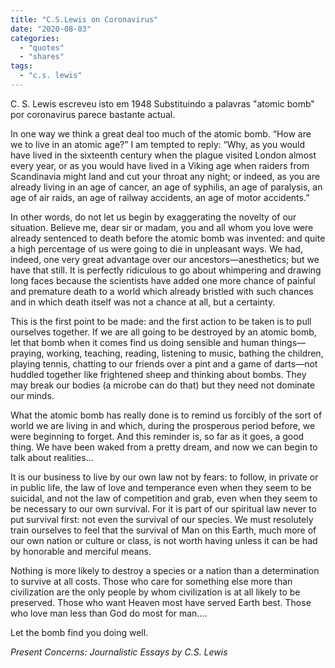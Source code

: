 ```yaml
---
title: "C.S.Lewis on Coronavirus"
date: "2020-08-03"
categories:
  - "quotes"
  - "shares"
tags:
  - "c.s. lewis"
---
```


C. S. Lewis escreveu isto em 1948
Substituindo a palavras "atomic bomb" por coronavirus parece bastante actual.

In one way we think a great deal too much of the atomic bomb. “How are we to live in an atomic age?” I am tempted to reply: “Why, as you would have lived in the sixteenth century when the plague visited London almost every year, or as you would have lived in a Viking age when raiders from Scandinavia might land and cut your throat any night; or indeed, as you are already living in an age of cancer, an age of syphilis, an age of paralysis, an age of air raids, an age of railway accidents, an age of motor accidents.”

In other words, do not let us begin by exaggerating the novelty of our situation. Believe me, dear sir or madam, you and all whom you love were already sentenced to death before the atomic bomb was invented: and quite a high percentage of us were going to die in unpleasant ways. We had, indeed, one very great advantage over our ancestors—anesthetics; but we have that still. It is perfectly ridiculous to go about whimpering and drawing long faces because the scientists have added one more chance of painful and premature death to a world which already bristled with such chances and in which death itself was not a chance at all, but a certainty.

This is the first point to be made: and the first action to be taken is to pull ourselves together. If we are all going to be destroyed by an atomic bomb, let that bomb when it comes find us doing sensible and human things—praying, working, teaching, reading, listening to music, bathing the children, playing tennis, chatting to our friends over a pint and a game of darts—not huddled together like frightened sheep and thinking about bombs. They may break our bodies (a microbe can do that) but they need not dominate our minds.

What the atomic bomb has really done is to remind us forcibly of the sort of world we are living in and which, during the prosperous period before, we were beginning to forget. And this reminder is, so far as it goes, a good thing. We have been waked from a pretty dream, and now we can begin to talk about realities...

It is our business to live by our own law not by fears: to follow, in private or in public life, the law of love and temperance even when they seem to be suicidal, and not the law of competition and grab, even when they seem to be necessary to our own survival. For it is part of our spiritual law never to put survival first: not even the survival of our species. We must resolutely train ourselves to feel that the survival of Man on this Earth, much more of our own nation or culture or class, is not worth having unless it can be had by honorable and merciful means.

Nothing is more likely to destroy a species or a nation than a determination to survive at all costs. Those who care for something else more than civilization are the only people by whom civilization is at all likely to be preserved. Those who want Heaven most have served Earth best. Those who love man less than God do most for man....

Let the bomb find you doing well.

_Present Concerns: Journalistic Essays by C.S. Lewis_
